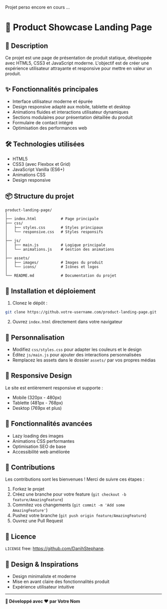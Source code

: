 Projet perso encore en cours ...

# 🚀 Product Showcase Landing Page

## 📝 Description

Ce projet est une page de présentation de produit statique, développée avec HTML5, CSS3 et JavaScript moderne. L'objectif est de créer une expérience utilisateur attrayante et responsive pour mettre en valeur un produit.

## ✨ Fonctionnalités principales

- Interface utilisateur moderne et épurée
- Design responsive adapté aux mobile, tablette et desktop
- Animations fluides et interactions utilisateur dynamiques
- Sections modulaires pour présentation détaillée du produit
- Formulaire de contact intégré
- Optimisation des performances web

## 🛠 Technologies utilisées

- HTML5
- CSS3 (avec Flexbox et Grid)
- JavaScript Vanilla (ES6+)
- Animations CSS
- Design responsive

## 📦 Structure du projet

```
product-landing-page/
│
├── index.html           # Page principale
├── css/
│   ├── styles.css       # Styles principaux
│   └── responsive.css   # Styles responsifs
│
├── js/
│   ├── main.js          # Logique principale
│   └── animations.js    # Gestion des animations
│
├── assets/
│   ├── images/          # Images du produit
│   └── icons/           # Icônes et logos
│
└── README.md            # Documentation du projet
```

## 🚀 Installation et déploiement

1. Clonez le dépôt :
```bash
git clone https://github.votre-username.com/product-landing-page.git
```

2. Ouvrez `index.html` directement dans votre navigateur

## 🔧 Personnalisation

- Modifiez `css/styles.css` pour adapter les couleurs et le design
- Éditez `js/main.js` pour ajouter des interactions personnalisées
- Remplacez les assets dans le dossier `assets/` par vos propres médias

## 📱 Responsive Design

Le site est entièrement responsive et supporte :
- Mobile (320px - 480px)
- Tablette (481px - 768px)
- Desktop (769px et plus)

## 🌟 Fonctionnalités avancées

- Lazy loading des images
- Animations CSS performantes
- Optimisation SEO de base
- Accessibilité web améliorée

## 🤝 Contributions

Les contributions sont les bienvenues ! Merci de suivre ces étapes :
1. Forkez le projet
2. Créez une branche pour votre feature (`git checkout -b feature/AmazingFeature`)
3. Commitez vos changements (`git commit -m 'Add some AmazingFeature'`)
4. Pushez votre branche (`git push origin feature/AmazingFeature`)
5. Ouvrez une Pull Request

## 📄 Licence

 `LICENSE` free: https://github.com/DanihStephane.

## 🎨 Design & Inspirations

- Design minimaliste et moderne
- Mise en avant claire des fonctionnalités produit
- Expérience utilisateur intuitive

---

**🔗 Développé avec ❤️ par Votre Nom**
